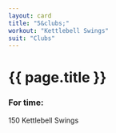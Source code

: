 ```yaml
---
layout: card
title: "5&clubs;"
workout: "Kettlebell Swings"
suit: "Clubs"
---
```


<h1>{{ page.title }}</h1>

<h3>For time:</h3>

<p>150 Kettlebell Swings</p>
